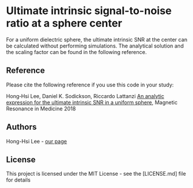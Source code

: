 # Ultimate intrinsic signal-to-noise ratio at a sphere center

For a uniform dielectric sphere, the ultimate intrinsic SNR at the center can be calculated without performing simulations.
The analytical solution and the scaling factor can be found in the following reference.

## Reference
Please cite the following reference if you use this code in your study:

Hong‐Hsi Lee, Daniel K. Sodickson, Riccardo Lattanzi [An analytic expression for the ultimate intrinsic SNR in a uniform sphere](https://doi.org/10.1002/mrm.27207), Magnetic Resonance in Medicine 2018

## Authors
Hong-Hsi Lee - [our page](http://www.diffusion-mri.com/people/hong-hsi-lee)

## License
This project is licensed under the MIT License - see the [LICENSE.md] file for details
